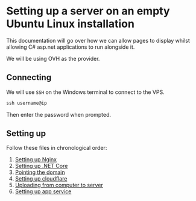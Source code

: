 # Setting up a server on an empty Ubuntu Linux installation
This documentation will go over how we can allow pages to display whilst allowing C# asp.net applications to run alongside it.

We will be using OVH as the provider.

## Connecting
We will use ``SSH`` on the Windows terminal to connect to the VPS.

```cmd
ssh username@ip
```
Then enter the password when prompted.

## Setting up

Follow these files in chronological order:
1. [Setting up Nginx](https://github.com/Pulse-official/Wiki/blob/main/Setting%20up%20server/Setting%20up%20Nginx.md)
2. [Setting up .NET Core](https://github.com/Pulse-official/Wiki/blob/main/Setting%20up%20server/Setting%20up%20.NET%20Core)
3. [Pointing the domain](https://github.com/Pulse-official/Wiki/blob/main/Setting%20up%20server/Pointing%20the%20domain.md)
4. [Setting up cloudflare](https://github.com/Pulse-official/Wiki/blob/main/Setting%20up%20server/Setting%20up%20cloudflare.md)
5. [Uploading from computer to server](https://github.com/Pulse-official/Wiki/blob/main/Setting%20up%20server/Uploading%20from%20computer%20to%20server.md)
6. [Setting up app service](https://github.com/Pulse-official/Wiki/blob/main/Setting%20up%20server/Setting%20up%20app%20service.md)
